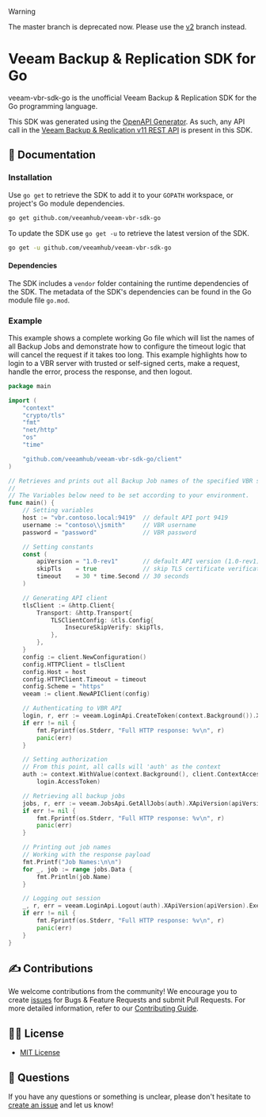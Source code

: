 > [!WARNING]
> The master branch is deprecated now. Please use the [v2](https://github.com/VeeamHub/veeam-vbr-sdk-go/tree/v2) branch instead.

# Veeam Backup & Replication SDK for Go

veeam-vbr-sdk-go is the unofficial Veeam Backup & Replication SDK for the Go programming language.

This SDK was generated using the [OpenAPI Generator](https://openapi-generator.tech/). As such, any API call in the [Veeam Backup & Replication v11 REST API](https://helpcenter.veeam.com/docs/backup/vbr_rest/overview.html?ver=110) is present in this SDK.

## 📗 Documentation

### Installation

Use `go get` to retrieve the SDK to add it to your `GOPATH` workspace, or
project's Go module dependencies.

```bash
go get github.com/veeamhub/veeam-vbr-sdk-go
```

To update the SDK use `go get -u` to retrieve the latest version of the SDK.

```bash
go get -u github.com/veeamhub/veeam-vbr-sdk-go
```

#### Dependencies

The SDK includes a `vendor` folder containing the runtime dependencies of the SDK. The metadata of the SDK's dependencies can be found in the Go module file `go.mod`.

### Example

This example shows a complete working Go file which will list the names of all Backup Jobs and demonstrate how to configure the timeout logic that will cancel the request if it takes too long. This example highlights how to login to a VBR server with trusted or self-signed certs, make a request, handle the error, process the response, and then logout.

```go
package main

import (
	"context"
	"crypto/tls"
	"fmt"
	"net/http"
	"os"
	"time"

	"github.com/veeamhub/veeam-vbr-sdk-go/client"
)

// Retrieves and prints out all Backup Job names of the specified VBR server.
//
// The Variables below need to be set according to your environment.
func main() {
	// Setting variables
	host := "vbr.contoso.local:9419"  // default API port 9419
	username := "contoso\\jsmith"     // VBR username
	password = "password"             // VBR password

	// Setting constants
	const (
		apiVersion = "1.0-rev1"       // default API version (1.0-rev1)
		skipTls    = true             // skip TLS certificate verification
		timeout    = 30 * time.Second // 30 seconds
	)

	// Generating API client
	tlsClient := &http.Client{
		Transport: &http.Transport{
			TLSClientConfig: &tls.Config{
				InsecureSkipVerify: skipTls,
			},
		},
	}
	config := client.NewConfiguration()
	config.HTTPClient = tlsClient
	config.Host = host
	config.HTTPClient.Timeout = timeout
	config.Scheme = "https"
	veeam := client.NewAPIClient(config)

	// Authenticating to VBR API
	login, r, err := veeam.LoginApi.CreateToken(context.Background()).XApiVersion(apiVersion).GrantType("password").Username(username).Password(password).Execute()
	if err != nil {
		fmt.Fprintf(os.Stderr, "Full HTTP response: %v\n", r)
		panic(err)
	}

	// Setting authorization
	// From this point, all calls will 'auth' as the context
	auth := context.WithValue(context.Background(), client.ContextAccessToken,
		login.AccessToken)

	// Retrieving all backup jobs
	jobs, r, err := veeam.JobsApi.GetAllJobs(auth).XApiVersion(apiVersion).Execute()
	if err != nil {
		fmt.Fprintf(os.Stderr, "Full HTTP response: %v\n", r)
		panic(err)
	}

	// Printing out job names
	// Working with the response payload
	fmt.Printf("Job Names:\n\n")
	for _, job := range jobs.Data {
		fmt.Println(job.Name)
	}

	// Logging out session
	_, r, err = veeam.LoginApi.Logout(auth).XApiVersion(apiVersion).Execute()
	if err != nil {
		fmt.Fprintf(os.Stderr, "Full HTTP response: %v\n", r)
		panic(err)
	}
}

```

## ✍ Contributions

We welcome contributions from the community! We encourage you to create [issues](https://github.com/VeeamHub/veeam-vbr-sdk-go/issues/new/choose) for Bugs & Feature Requests and submit Pull Requests. For more detailed information, refer to our [Contributing Guide](CONTRIBUTING.md).

## 🤝🏾 License

* [MIT License](LICENSE)

## 🤔 Questions

If you have any questions or something is unclear, please don't hesitate to [create an issue](https://github.com/VeeamHub/veeam-vbr-sdk-go/issues/new/choose) and let us know!
